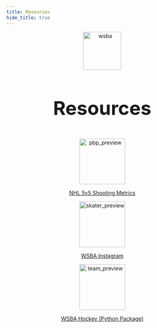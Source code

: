```yaml
---
title: Resources
hide_title: true
---
```


<style>
    .image {
        display: block; 
        margin-left: auto; 
        margin-right: auto; 
        width: auto;
        height:120px; 
        flex-shrink:0;
    }
</style>

<div style="text-align: center; margin: 10px; align: center;">
    <img src="/wsba.png" alt="wsba" class="image" style="height:100px !important"/>
    <div>
        <b><h1 style="font-size:50px">Resources</h1></b>
    </div>
    <br>
    <div class="flex justify-center gap-10 max-w-7xl w-full px-4">
        <div>
            <a href="https://docs.google.com/spreadsheets/d/1gS1pZsvyJqi0TVb58-KI3FssRY0DuHsi-PQ5mYqEgW0/edit" target="_blank">
                <img src="https://upload.wikimedia.org/wikipedia/commons/thumb/3/30/Google_Sheets_logo_%282014-2020%29.svg/1498px-Google_Sheets_logo_%282014-2020%29.svg.png" alt="pbp_preview" class="image"/>
                <p>NHL 5v5 Shooting Metrics</p>
            </a>
        </div>
        <div>
            <a href="https://instagram.com/weakside.breakout" target="_blank">
                <img src="https://upload.wikimedia.org/wikipedia/commons/thumb/e/e7/Instagram_logo_2016.svg/2048px-Instagram_logo_2016.svg.png" alt="skater_preview" class="image"/>
                <p>WSBA Instagram</p>
            </a>
        </div>
        <div>
            <a href="https://github.com/owensingh38/wsba_hockey" target="_blank">
                <img src="https://img.icons8.com/ios11/512/FFFFFF/github.png" alt="team_preview" class="image"/>
                <p>WSBA Hockey (Python Package)</p>
            </a>
        </div>
    </div>
</div>